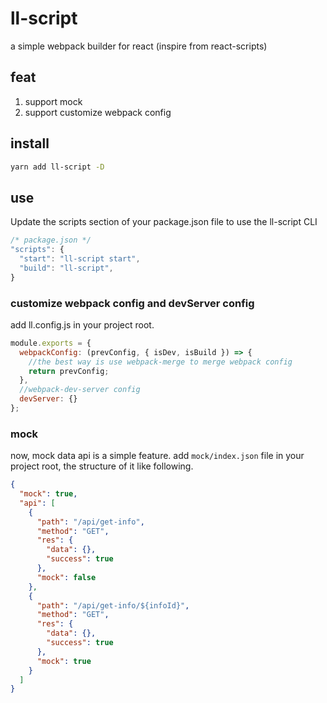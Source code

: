 # ll-script

a simple webpack builder for react (inspire from react-scripts)

## feat

1. support mock
2. support customize webpack config

## install

```zsh
yarn add ll-script -D
```

## use

Update the scripts section of your package.json file to use the ll-script CLI

```js
/* package.json */
"scripts": {
  "start": "ll-script start",
  "build": "ll-script",
}

```

### customize webpack config and devServer config

add ll.config.js in your project root.

```js
module.exports = {
  webpackConfig: (prevConfig, { isDev, isBuild }) => {
    //the best way is use webpack-merge to merge webpack config
    return prevConfig;
  },
  //webpack-dev-server config
  devServer: {}
};
```

### mock

now, mock data api is a simple feature. add `mock/index.json` file in your project root,
the structure of it like following.

```json
{
  "mock": true,
  "api": [
    {
      "path": "/api/get-info",
      "method": "GET",
      "res": {
        "data": {},
        "success": true
      },
      "mock": false
    },
    {
      "path": "/api/get-info/${infoId}",
      "method": "GET",
      "res": {
        "data": {},
        "success": true
      },
      "mock": true
    }
  ]
}
```
